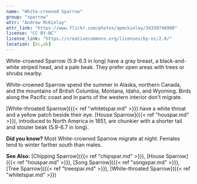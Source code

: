 ```yaml
---
name: "White-crowned Sparrow"
group: "sparrow"
attr: "Andrew McKinlay"
attr_link: "https://www.flickr.com/photos/apmckinlay/34339748900"
license: "CC BY-NC"
license_link: "https://creativecommons.org/licenses/by-nc/2.0/"
location: [bc,ab]
---
```

White-crowned Sparrow (5.9-6.3 in long) have a gray breast, a black-and-white striped head, and a pale beak. They prefer open areas with trees or shrubs nearby.

White-crowned Sparrow spend the summer in Alaska, northern Canada, and the mountains of British Columbia, Montana, Idaho, and Wyoming. Birds along the Pacific coast and in parts of the western interior don't migrate.

[White-throated Sparrow]({{< ref "whitetspar.md" >}}) have a white throat and a yellow patch beside their eye. [House Sparrow]({{< ref "houspar.md" >}}), introduced to North America in 1851, are chunkier with a shorter tail and stouter beak (5.9-6.7 in long).

**Did you know?** Most White-crowned Sparrow migrate at night. Females tend to winter farther south than males.

<!-- generated, do not edit -->
**See Also:**
[Chipping Sparrow]({{< ref "chipspar.md" >}}),
[House Sparrow]({{< ref "houspar.md" >}}),
[Song Sparrow]({{< ref "songspar.md" >}}),
[Tree Sparrow]({{< ref "treespar.md" >}}),
[White-throated Sparrow]({{< ref "whitetspar.md" >}})
